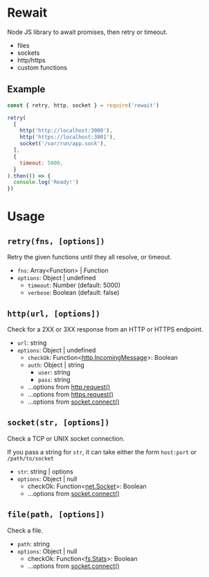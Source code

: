 # Rewait

Node JS library to await promises, then retry or timeout.

- files
- sockets
- http/https
- custom functions


## Example

```javascript
const { retry, http, socket } = require('rewait')

retry(
  [
    http('http://localhost:3000'),
    http('https://localhost:3001'),
    socket('/var/run/app.sock'),
  ],
  {
    timeout: 5000,
  }
).then(() => {
  console.log('Ready!')
})
```

# Usage

## `retry(fns, [options])`

Retry the given functions until they all resolve, or timeout.

- `fns`: Array&lt;Function&gt; | Function
- `options`: Object | undefined
  - `timeout`: Number (default: 5000)
  - `verbose`: Boolean (default: false)

## `http(url, [options])`

Check for a 2XX or 3XX response from an HTTP or HTTPS endpoint.

- `url`: string
- `options`: Object | undefined
  - `checkOk`: Function&lt;[http.IncomingMessage](https://nodejs.org/api/http.html#http_class_http_incomingmssage)&gt;: Boolean
  - `auth`: Object | string
    - `user`: string
    - `pass`: string
  - ...options from
    [http.request()](https://nodejs.orIncomingMessageg/api/http.html#http_http_request_options_callback)
  - ...options from
    [https.request()](https://nodejs.oIncomingMessagerg/api/https.html#https_https_request_options_callback)
  - ...options from
    [socket.connect()](https://nodejs.IncomingMessageorg/api/net.html#net_socket_connect_options_connectlistener)

## `socket(str, [options])`

Check a TCP or UNIX socket connection.

If you pass a string for `str`, it can take either the form `host:port` or
`/path/to/socket`

- `str`: string | options
- `options`: Object | null
  - checkOk: Function&lt;[net.Socket](https://nodejs.org/api/net.html#net_class_net_socket)&gt;: Boolean 
  - ...options from
    [socket.connect()](https://nodejs.IncomingMessageorg/api/net.html#net_socket_connect_options_connectlistener)


## `file(path, [options])`

Check a file.

- `path`: string
- `options`: Object | null
  - checkOk: Function&lt;[fs.Stats](https://nodejs.org/api/fs.html#fs_class_fs_stats)&gt;: Boolean 
  - ...options from
    [socket.connect()](https://nodejs.IncomingMessageorg/api/net.html#net_socket_connect_options_connectlistener)


